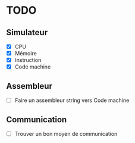 # TODO

## Simulateur

- [x] CPU
- [x] Mémoire
- [x] Instruction
- [x] Code machine

## Assembleur

- [ ] Faire un assembleur string vers Code machine

## Communication

- [ ] Trouver un bon moyen de communication

